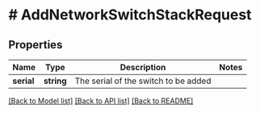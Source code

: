 # # AddNetworkSwitchStackRequest

## Properties

Name | Type | Description | Notes
------------ | ------------- | ------------- | -------------
**serial** | **string** | The serial of the switch to be added |

[[Back to Model list]](../../README.md#models) [[Back to API list]](../../README.md#endpoints) [[Back to README]](../../README.md)
